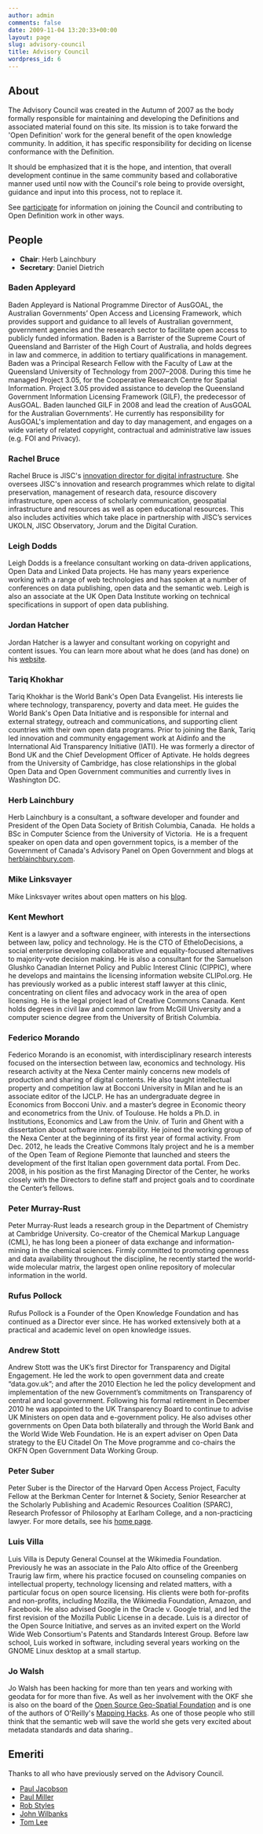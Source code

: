 ```yaml
---
author: admin
comments: false
date: 2009-11-04 13:20:33+00:00
layout: page
slug: advisory-council
title: Advisory Council
wordpress_id: 6
---
```


## About

The Advisory Council was created in the Autumn of 2007 as the body formally responsible for maintaining and developing the Definitions and associated material found on this site. Its mission is to take forward the 'Open Definition' work for the general benefit of the open knowledge community. In addition, it has specific responsibility for deciding on license conformance with the Definition.

It should be emphasized that it is the hope, and intention, that overall development continue in the same community based and collaborative manner used until now with the Council's role being to provide oversight, guidance and input into this process, not to replace it.

See [participate](/participate) for information on joining the Council and contributing to Open Definition work in other ways.

## People

* **Chair**: Herb Lainchbury
* **Secretary**: Daniel Dietrich

### Baden Appleyard

Baden Appleyard is National Programme Director of AusGOAL, the Australian Governments’ Open Access and Licensing Framework, which provides support and guidance to all levels of Australian government, government agencies and the research sector to facilitate open access to publicly funded information. Baden is a Barrister of the Supreme Court of Queensland and Barrister of the High Court of Australia, and holds degrees in law and commerce, in addition to tertiary qualifications in management. Baden was a Principal Research Fellow with the Faculty of Law at the Queensland University of Technology from 2007–2008. During this time he managed Project 3.05, for the Cooperative Research Centre for Spatial Information. Project 3.05 provided assistance to develop the Queensland Government Information Licensing Framework (GILF), the predecessor of AusGOAL. Baden launched GILF in 2008 and lead the creation of AusGOAL for the Australian Governments'. He currently has responsibility for AusGOAL's implementation and day to day management, and engages on a wide variety of related copyright, contractual and administrative law issues (e.g. FOI and Privacy).

### Rachel Bruce

Rachel Bruce is JISC's [innovation director for digital infrastructure](http://www.jisc.ac.uk/contactus/staff/rachelbruce.aspx). She oversees JISC's innovation and research programmes which relate to digital preservation, management of research data, resource discovery infrastructure, open access of scholarly communication, geospatial infrastructure and resources as well as open educational resources. This also includes activities which take place in partnership with JISC’s services UKOLN, JISC Observatory, Jorum and the Digital Curation.

### Leigh Dodds

Leigh Dodds is a freelance consultant working on data-driven applications, Open Data and Linked Data projects. He has many years
experience working with a range of web technologies and has spoken at a number of conferences on data publishing, open data and the semantic web. Leigh is also an associate at the UK Open Data Institute working on technical specifications in support of open data publishing.

### Jordan Hatcher

Jordan Hatcher is a lawyer and consultant working on copyright and content issues. You can learn more about what he does (and has done) on his [website](http://www.opencontentlawyer.com/).

### Tariq Khokhar

Tariq Khokhar is the World Bank's Open Data Evangelist. His interests lie where technology, transparency, poverty and data meet. He guides the World Bank's Open Data Initiative and is responsible for internal and external strategy, outreach and communications, and supporting client countries with their own open data programs. Prior to joining the Bank, Tariq led innovation and community engagement work at Aidinfo and the International Aid Transparency Initiative (IATI). He was formerly a director of Bond UK and the Chief Development Officer of Aptivate. He holds degrees from the University of Cambridge, has close relationships in the global Open Data and Open Government communities and currently lives in Washington DC.

### Herb Lainchbury

Herb Lainchbury is a consultant, a software developer and founder and President of the Open Data Society of British Columbia, Canada.  He holds a BSc in Computer Science from the University of Victoria.  He is a frequent speaker on open data and open government topics, is a member of the Government of Canada's Advisory Panel on Open Government and blogs at [herblainchbury.com](http://www.herblainchbury.com/).

### Mike Linksvayer

Mike Linksvayer writes about open matters on his [blog](http://gondwanaland.com/mlog).

### Kent Mewhort

Kent is a lawyer and a software engineer, with interests in the intersections between law, policy and technology. He is the CTO of EtheloDecisions, a social enterprise developing collaborative and equality-focused alternatives to majority-vote decision making. He is also a consultant for the Samuelson Glushko Canadian Internet Policy and Public Interest Clinic (CIPPIC), where he develops and maintains the licensing information website CLIPol.org. He has previously worked as a public interest staff lawyer at this clinic, concentrating on client files and advocacy work in the area of open licensing. He is the legal project lead of Creative Commons Canada. Kent holds degrees in civil law and common law from McGill University and a computer science degree from the University of British Columbia.

### Federico Morando

Federico Morando is an economist, with interdisciplinary research interests focused on the intersection between law, economics and technology. His research activity at the Nexa Center mainly concerns new models of production and sharing of digital contents. He also taught intellectual property and competition law at Bocconi University in Milan and he is an associate editor of the IJCLP. He has an undergraduate degree in Economics from Bocconi Univ. and a master’s degree in Economic theory and econometrics from the Univ. of Toulouse. He holds a Ph.D. in Institutions, Economics and Law from the Univ. of Turin and Ghent with a dissertation about software interoperability. He joined the working group of the Nexa Center at the beginning of its first year of formal activity. From Dec. 2012, he leads the Creative Commons Italy project and he is a member of the Open Team of Regione Piemonte that launched and steers the development of the first Italian open government data portal. From Dec. 2008, in his position as the first Managing Director of the Center, he works closely with the Directors to define staff and project goals and to coordinate the Center’s fellows.

### Peter Murray-Rust

Peter Murray-Rust leads a research group in the Department of Chemistry at Cambridge University. Co-creator of the Chemical Markup Language (CML), he has long been a pioneer of data exchange and information-mining in the chemical sciences. Firmly committed to promoting openness and data availability throughout the discipline, he recently started the world-wide molecular matrix, the largest open online repository of molecular information in the world.

### Rufus Pollock

Rufus Pollock is a Founder of the Open Knowledge Foundation and has continued as a Director ever since. He has worked extensively both at a practical and academic level on open knowledge issues.

### Andrew Stott

Andrew Stott was the UK’s first Director for Transparency and Digital Engagement. He led the work to open government data and create “data.gov.uk”; and after the 2010 Election he led the policy development and implementation of the new Government’s commitments on Transparency of central and local government. Following his formal retirement in December 2010 he was appointed to the UK Transparency Board to continue to advise UK Ministers on open data and e-government policy. He also advises other governments on Open Data both bilaterally and through the World Bank and the World Wide Web Foundation. He is an expert adviser on Open Data strategy to the EU Citadel On The Move programme and co-chairs the OKFN Open Government Data Working Group.

### Peter Suber

Peter Suber is the Director of the Harvard Open Access Project, Faculty Fellow at the Berkman Center for Internet & Society, Senior Researcher at the Scholarly Publishing and Academic Resources Coalition (SPARC), Research Professor of Philosophy at Earlham College, and a non-practicing lawyer. For more details, see his [home page](http://bit.ly/suber-gplus).

### Luis Villa

Luis Villa is Deputy General Counsel at the Wikimedia Foundation. Previously he was an associate in the Palo Alto office of the Greenberg Traurig law firm, where his practice focused on counseling companies on intellectual property, technology licensing and related matters, with a particular focus on open source licensing. His clients were both for-profits and non-profits, including Mozilla, the Wikimedia Foundation, Amazon, and Facebook. He also advised Google in the Oracle v. Google trial, and led the first revision of the Mozilla Public License in a decade. Luis is a director of the Open Source Initiative, and serves as an invited expert on the World Wide Web Consortium's Patents and Standards Interest Group. Before law school, Luis worked in software, including several years working on the GNOME Linux desktop at a small startup.

### Jo Walsh

Jo Walsh has been hacking for more than ten years and working with geodata for for more than five. As well as her involvement with the OKF she is also on the board of the [Open Source Geo-Spatial Foundation](http://osgeo.org/) and is one of the authors of O'Reilly's [Mapping Hacks](http://www.mappinghacks.com/). As one of those people who still think that the semantic web will save the world she gets very excited about metadata standards and data sharing..

## Emeriti

Thanks to all who have previously served on the Advisory Council.

* [Paul Jacobson](http://webtechlaw.com/)
* [Paul Miller](http://cloudofdata.com)
* [Rob Styles](http://dynamicorange.com/)
* [John Wilbanks](http://del-fi.org)
* [Tom Lee](https://twitter.com/tjl)

